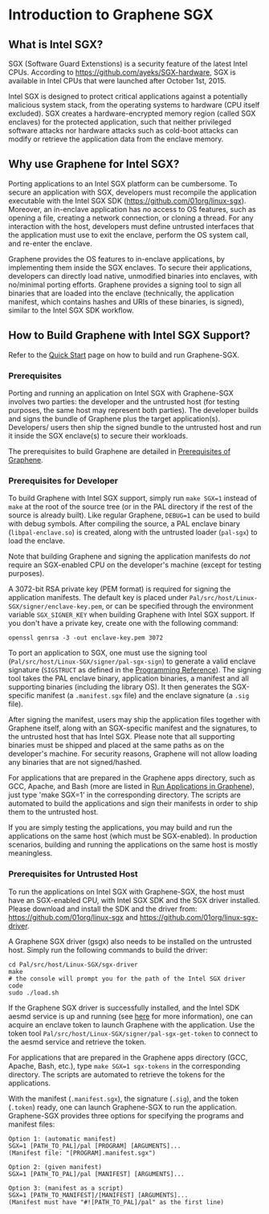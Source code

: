 # Introduction to Graphene SGX

## What is Intel SGX?

SGX (Software Guard Extenstions) is a security feature of the latest Intel CPUs. According to
<https://github.com/ayeks/SGX-hardware>, SGX is available in Intel CPUs that were launched after
October 1st, 2015.

Intel SGX is designed to protect critical applications against a potentially malicious system stack,
from the operating systems to hardware (CPU itself excluded). SGX creates a hardware-encrypted
memory region (called SGX enclaves) for the protected application, such that neither privileged
software attacks nor hardware attacks such as cold-boot attacks can modify or retrieve the
application data from the enclave memory.

## Why use Graphene for Intel SGX?

Porting applications to an Intel SGX platform can be cumbersome. To secure an application with SGX,
developers must recompile the application executable with the Intel SGX SDK
(<https://github.com/01org/linux-sgx>). Moreover, an in-enclave application has *no* access to
OS features, such as opening a file, creating a network connection, or cloning a thread. For any
interaction with the host, developers must define untrusted interfaces that the application must
use to exit the enclave, perform the OS system call, and re-enter the enclave.

Graphene provides the OS features to in-enclave applications, by implementing them inside the SGX
enclaves. To secure their applications, developers can directly load native, unmodified binaries
into enclaves, with no/minimal porting efforts. Graphene provides a signing tool to sign all
binaries that are loaded into the enclave (technically, the application manifest, which contains
hashes and URIs of these binaries, is signed), similar to the Intel SGX SDK workflow.

## How to Build Graphene with Intel SGX Support?

Refer to the [Quick Start](Graphene-SGX-Quick-Start.md) page on how to build and run Graphene-SGX.

### Prerequisites

Porting and running an application on Intel SGX with Graphene-SGX involves two parties: the
developer and the untrusted host (for testing purposes, the same host may represent both parties).
The developer builds and signs the bundle of Graphene plus the target application(s). Developers/
users then ship the signed bundle to the untrusted host and run it inside the SGX enclave(s) to
secure their workloads.

The prerequisites to build Graphene are detailed in
[Prerequisites of Graphene](Introduction-to-Graphene.html#prerequisites).

### Prerequisites for Developer

To build Graphene with Intel SGX support, simply run `make SGX=1` instead of `make` at
the root of the source tree (or in the PAL directory if the rest of the source is already built).
Like regular Graphene, `DEBUG=1` can be used to build with debug symbols. After compiling the
source, a PAL enclave binary (`libpal-enclave.so`) is created, along with the untrusted loader
(`pal-sgx`) to load the enclave.

Note that building Graphene and signing the application manifests do *not* require an SGX-enabled
CPU on the developer's machine (except for testing purposes).

A 3072-bit RSA private key (PEM format) is required for signing the application manifests. The
default key is placed under `Pal/src/host/Linux-SGX/signer/enclave-key.pem`, or can be specified
through the environment variable `SGX_SIGNER_KEY` when building Graphene with Intel SGX
support. If you don't have a private key, create one with the following command:

    openssl genrsa -3 -out enclave-key.pem 3072

To port an application to SGX, one must use the signing tool (`Pal/src/host/Linux-SGX/signer/pal-sgx-sign`)
to generate a valid enclave signature (`SIGSTRUCT` as defined in the
[Programming Reference](https://software.intel.com/sites/default/files/managed/48/88/329298-002.pdf)).
The signing tool takes the PAL enclave binary, application binaries, a manifest and all
supporting binaries (including the library OS). It then generates the SGX-specific manifest
(a `.manifest.sgx` file) and the enclave signature (a `.sig` file).

After signing the manifest, users may ship the application files together with Graphene itself,
along with an SGX-specific manifest and the signatures, to the untrusted host that has Intel SGX.
Please note that all supporting binaries must be shipped and placed at the same paths as on the
developer's machine. For security reasons, Graphene will not allow loading any binaries that are
not signed/hashed.

For applications that are prepared in the Graphene apps directory, such as GCC, Apache, and Bash
(more are listed in [Run Applications in Graphene](Run-Applications-in-Graphene.md)), just type 'make SGX=1' in the corresponding
directory. The scripts are automated to build the applications and sign their manifests in order
to ship them to the untrusted host.

If you are simply testing the applications, you may build and run the applications on the same host
(which must be SGX-enabled). In production scenarios, building and running the applications on the
same host is mostly meaningless.

### Prerequisites for Untrusted Host

To run the applications on Intel SGX with Graphene-SGX, the host must have an SGX-enabled CPU, with
Intel SGX SDK and the SGX driver installed. Please download and install the SDK and the driver from:
<https://github.com/01org/linux-sgx> and <https://github.com/01org/linux-sgx-driver>.

A Graphene SGX driver (gsgx) also needs to be installed on the untrusted host. Simply run the
following commands to build the driver:

    cd Pal/src/host/Linux-SGX/sgx-driver
    make
    # the console will prompt you for the path of the Intel SGX driver code
    sudo ./load.sh

If the Graphene SGX driver is successfully installed, and the Intel SDK aesmd service is up and
running (see [here](https://github.com/01org/linux-sgx#start-or-stop-aesmd-service) for more
information), one can acquire an enclave token to launch Graphene with the application. Use the
token tool `Pal/src/host/Linux-SGX/signer/pal-sgx-get-token` to connect to the aesmd service
and retrieve the token.

For applications that are prepared in the Graphene apps directory (GCC, Apache, Bash, etc.), type
`make SGX=1 sgx-tokens` in the corresponding directory. The scripts are automated to retrieve the
tokens for the applications.

With the manifest (`.manifest.sgx`), the signature (`.sig`), and the token (`.token`) ready, one
can launch Graphene-SGX to run the application. Graphene-SGX provides three options for specifying
the programs and manifest files:

    Option 1: (automatic manifest)
    SGX=1 [PATH_TO_PAL]/pal [PROGRAM] [ARGUMENTS]...
    (Manifest file: "[PROGRAM].manifest.sgx")

    Option 2: (given manifest)
    SGX=1 [PATH_TO_PAL]/pal [MANIFEST] [ARGUMENTS]...

    Option 3: (manifest as a script)
    SGX=1 [PATH_TO_MANIFEST]/[MANIFEST] [ARGUMENTS]...
    (Manifest must have "#![PATH_TO_PAL]/pal" as the first line)

